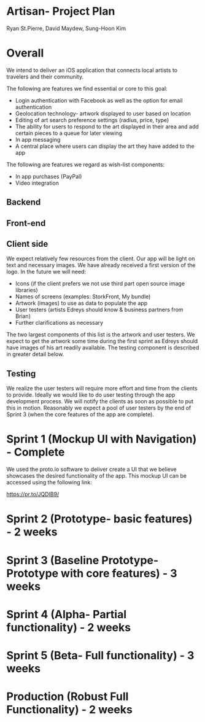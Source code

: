 # Artisan- Project Plan

Ryan St.Pierre, David Maydew, Sung-Hoon Kim

# Overall

We intend to deliver an iOS application that connects local artists to travelers and their community.

The following are features we find essential or core to this goal:

* Login authentication with Facebook as well as the option for email authentication
* Geolocation technology- artwork displayed to user based on location
* Editing of art search preference settings (radius, price, type)
* The ability for users to respond to the art displayed in their area and add certain pieces to a queue for later viewing
* In app messaging
* A central place where users can display the art they have added to the app

The following are features we regard as wish-list components:

* In app purchases (PayPal)
* Video integration

## Backend

## Front-end

## Client side

We expect relatively few resources from the client.  Our app will be light on text and necessary images.  We have already received a first version of the logo.  In the future we will need:

* Icons (if the client prefers we not use third part open source image libraries)
* Names of screens (examples: StorkFront, My bundle)
* Artwork (images) to use as data to populate the app
* User testers (artists Edreys should know & business partners from Brian)
* Further clarifications as necessary

The two largest components of this list is the artwork and user testers.  We expect to get the artwork some time during the first sprint as Edreys should have images of his art readily available.   The testing component is described in greater detail below.

## Testing

We realize the user testers will require more effort and time from the clients to provide.  Ideally we would like to do user testing through the app development process.  We will notify the clients as soon as possible to put this in motion.  Reasonably we expect a pool of user testers by the end of Sprint 3 (when the core features of the app are complete).

# Sprint 1 (Mockup UI with Navigation) - Complete

We used the proto.io software to deliver create a UI that we believe showcases the desired functionality of the app.  This mockup UI can be accessed using the following link:

https://pr.to/JQDIB9/


# Sprint 2 (Prototype- basic features) - 2 weeks

# Sprint 3 (Baseline Prototype- Prototype with core features) - 3 weeks

# Sprint 4 (Alpha- Partial functionality) - 2 weeks

# Sprint 5 (Beta- Full functionality) - 3 weeks

# Production (Robust Full Functionality) - 2 weeks
